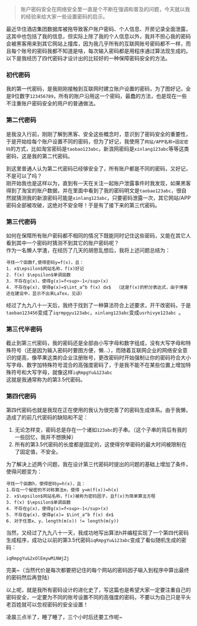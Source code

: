 [TITLE]:我的密码设计进化史
[TAGS]:技术

> 账户密码安全在网络安全里一直是个不断在强调和普及的问题，今天就以我的经验来给大家一些设置密码的启示。

最近华住酒店集团数据库被拖导致客户账户密码、个人信息、开房记录全面泄露，这其中也包括了我的信息，但实际上除了我的个人信息以外，我并不担心我的密码会被黑客用来到其它网站上撞库，因为我几乎所有的互联网账号密码都不一样，而且每个账号的密码我都不知道是啥，每次输入密码都是用程序通过算法现生成的。  
以下是我经历了四代密码才设计出的比较好的一种保障密码安全的方法。

### 初代密码
我的第一代密码，是我刚刚接触到互联网时建立账户设置的密码，为了图好记，全是9位数字`123456789`，所有的账户沿用这一个密码，最蠢的方法，也是现在一些不注重账户密码安全的用户的普通做法。

### 第二代密码
是我没入行前，刚刚了解到黑客、安全这些概念时，意识到了密码安全的重要性，于是开始给每个账户设置不同的密码，但为了好记，我使用了`网站/APP名称+固定密码`的方式，比如淘宝密码是`taobao123abc`，新浪网密码是`xinlang123abc`等等这类密码，这是我的第二代密码。

到这里普通人认为第二代密码已经够安全了，所有账户都是不同的密码，又好记，不是可以了吗？  
刚开始我也是这样以为，直到有一天在关注一起账户泄露事件时我发现，如果黑客得到了淘宝的账户数据，并在里面中看到了我的密码明文是`taobao123abc`，很自然就猜测我的新浪密码可能是`xinlang123abc`，只要密码泄露一次，其它网站/APP密码全部被攻破，这绝对不安全呀！于是有了接下来的第三代密码。

### 第三代密码
如何在保障所有账户密码都不相同的情况下既能同时记住这些密码，又能在其它人看到其中一个密码时猜测不到其它的账户密码呢？  
作为一名懒人学渣，在经历了几天的胡思乱想后，我将上述问题总结为：
```
寻找一个函数f,使得密码y=f(x)，且：
1. x$\epsilon$网站名称，f(x)好记
2. f(x) $\epsilon$单调函数
3. 不存在g(x)，使得g(x)=f<sup>-1</sup>(x)
4. 不存在φ(x)，使得φ(x)=$\int_a^b f(x) dx$  （这是f(x)的积分表达式，由于博客还在建设中，显示不出来LaTex，见谅）
```

经过了九九八十一天后，我终于找到了一种算法符合上述要求，开干改密码，于是`taobao123456`变成了`iqrmpgyu123abc`，`xinlang123abc`变成`usrhivye123abc `。

### 第三代半密码
截止到第三代密码，我的密码还是全部由小写字母和数字组成，没有大写字母和特殊符号（还是因为输入密码时要图方便，懒...），而随着互联网企业的网络安全意识的提高，像苹果这类的企业注册账号，更改密码时开始强制让你的密码符合大小写字母、数字加特殊符号混合的高强度密码了，于是我不能不在某些位置上增加特殊符号和大写字母，就像这样`iqRmpgYu&123abc`  
这就是我通常称为的第3.5代密码。

### 第四代密码
第四代密码也就是我现在正在使用的我认为很完善了的密码生成体系。由于我懒，造成了的前几代密码的缺陷和不足：
1. 无论怎样变，密码总是存在一个诸如`123abc`的子串。（这个子串的背后有我的一些回忆，我并不想换掉）
2. 所有的第3.5代密码的长度都是固定的，这使得穷举密码的最大时间被限制在了固定值，不安全。

为了解决上述两个问题，我在设计第三代密码时提出的问题的基础上增加了条件，使得问题变为：
```
寻找一个函数h，使得密码y=h(x)，且：
1.存在一个秘密的不对称算法m，使得 y=m(f(x))=h(x)
2. x$\epsilon$网站名称，f(x)被称为密码因子，且f(x)为简单算法方程
3. f(x) $\epsilon$单调函数
4. 不存在g(x)，使得g(x)=f<sup>-1</sup>(x)
5. 不存在φ(x)，使得φ(x)= $\int_a^b f(x) dx$
6. 对于任意x、y，length(m(x)) != length(m(y))
```

当然，又经过了九九八十一天，我成功地写出算法h并编程实现了一个第四代密码生成程序，成功让以前的第3.5代密码`iqRmpgYu&123abc`变成了看似随机生成的密码：

`iqRmpgYu&2xOlEmywMiNWjZj`

完美~（当然代价是每次都要把记住的每个网站的密码因子输入到程序中算出最终的密码然后再登陆）

以上呢，就是我所有密码设计的进化史了，写这篇也是希望大家一定要注重自己的密码安全，一定要为不同的账号设置不同的高强度的密码，不要以为自己只是平头老百姓就可以忽视密码的安全设置！

凌晨三点半了，睡了睡了，三个小时后还要工作呢~